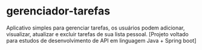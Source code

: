 # gerenciador-tarefas
Aplicativo simples para gerenciar tarefas, os usuários podem adicionar, visualizar, atualizar e excluir tarefas de sua lista pessoal. [Projeto voltado para estudos de desenvolvimento de API em linguagem Java + Spring boot]
